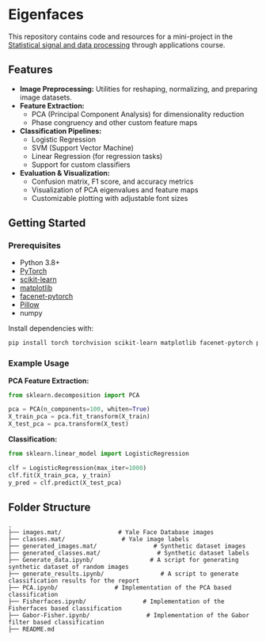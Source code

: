 # Eigenfaces

This repository contains code and resources for a mini-project in the [Statistical signal and data processing](https://edu.epfl.ch/coursebook/en/statistical-signal-and-data-processing-through-applications-COM-500) through applications course.

## Features

- **Image Preprocessing:** Utilities for reshaping, normalizing, and preparing image datasets.
- **Feature Extraction:**  
  - PCA (Principal Component Analysis) for dimensionality reduction 
  - Phase congruency and other custom feature maps
- **Classification Pipelines:**  
  - Logistic Regression  
  - SVM (Support Vector Machine)  
  - Linear Regression (for regression tasks)  
  - Support for custom classifiers
- **Evaluation & Visualization:**  
  - Confusion matrix, F1 score, and accuracy metrics  
  - Visualization of PCA eigenvalues and feature maps  
  - Customizable plotting with adjustable font sizes

## Getting Started

### Prerequisites

- Python 3.8+
- [PyTorch](https://pytorch.org/)
- [scikit-learn](https://scikit-learn.org/)
- [matplotlib](https://matplotlib.org/)
- [facenet-pytorch](https://github.com/timesler/facenet-pytorch)
- [Pillow](https://python-pillow.org/)
- numpy

Install dependencies with:

```bash
pip install torch torchvision scikit-learn matplotlib facenet-pytorch pillow numpy
```

### Example Usage

**PCA Feature Extraction:**
```python
from sklearn.decomposition import PCA

pca = PCA(n_components=100, whiten=True)
X_train_pca = pca.fit_transform(X_train)
X_test_pca = pca.transform(X_test)
```

**Classification:**
```python
from sklearn.linear_model import LogisticRegression

clf = LogisticRegression(max_iter=1000)
clf.fit(X_train_pca, y_train)
y_pred = clf.predict(X_test_pca)
```

## Folder Structure

```
.
├── images.mat/                # Yale Face Database images
├── classes.mat/                # Yale image labels
├── generated_images.mat/                # Synthetic dataset images
├── generated_classes.mat/                # Synthetic dataset labels
├── Generate_data.ipynb/                # A script for generating synthetic dataset of random images
├── generate_results.ipynb/                # A script to generate classification results for the report
├── PCA.ipynb/                # Implementation of the PCA based classification
├── Fisherfaces.ipynb/                # Implementation of the Fisherfaces based classification
├── Gabor-Fisher.ipynb/                # Implementation of the Gabor filter based classification
├── README.md
```